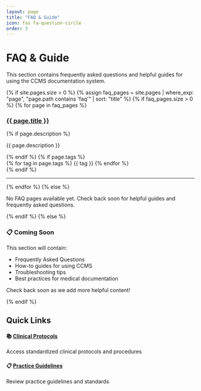 ```yaml
---
layout: page
title: "FAQ & Guide"
icon: fas fa-question-circle
order: 3
---
```


# FAQ & Guide

This section contains frequently asked questions and helpful guides for using the CCMS documentation system.

{% if site.pages.size > 0 %}
  {% assign faq_pages = site.pages | where_exp: "page", "page.path contains 'faq'" | sort: "title" %}
  {% if faq_pages.size > 0 %}
    {% for page in faq_pages %}
      <div class="faq-item">
        <h3><a href="{{ page.url | relative_url }}">{{ page.title }}</a></h3>
        {% if page.description %}
          <p>{{ page.description }}</p>
        {% endif %}
        {% if page.tags %}
          <div class="tags">
            {% for tag in page.tags %}
              <span class="tag">{{ tag }}</span>
            {% endfor %}
          </div>
        {% endif %}
      </div>
      <hr>
    {% endfor %}
  {% else %}
    <p>No FAQ pages available yet. Check back soon for helpful guides and frequently asked questions.</p>
  {% endif %}
{% else %}
  <div class="faq-placeholder">
    <h3>📋 Coming Soon</h3>
    <p>This section will contain:</p>
    <ul>
      <li>Frequently Asked Questions</li>
      <li>How-to guides for using CCMS</li>
      <li>Troubleshooting tips</li>
      <li>Best practices for medical documentation</li>
    </ul>
    <p>Check back soon as we add more helpful content!</p>
  </div>
{% endif %}

## Quick Links

<div class="quick-links">
  <div class="link-card">
    <h4>📚 <a href="{{ '/protocols/' | relative_url }}">Clinical Protocols</a></h4>
    <p>Access standardized clinical protocols and procedures</p>
  </div>
  
  <div class="link-card">
    <h4>📋 <a href="{{ '/guidelines/' | relative_url }}">Practice Guidelines</a></h4>
    <p>Review practice guidelines and standards</p>
  </div>
  
  <div class="link-card">
    <h

